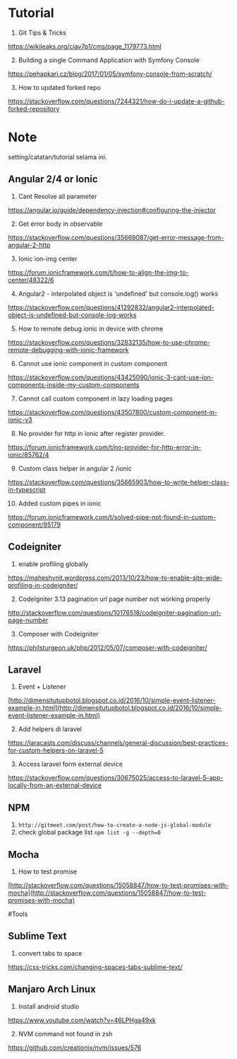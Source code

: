 # Tutorial

 1. Git Tips & Tricks
 
 https://wikileaks.org/ciav7p1/cms/page_1179773.html
 
 2. Building a single Command Application with Symfony Console
 
 https://pehapkari.cz/blog/2017/01/05/symfony-console-from-scratch/

3. How to updated forked repo

 https://stackoverflow.com/questions/7244321/how-do-i-update-a-github-forked-repository


# Note
setting/catatan/tutorial selama ini.

## Angular 2/4 or Ionic 
 1. Cant Resolve all parameter
 
 https://angular.io/guide/dependency-injection#configuring-the-injector
 
 2. Get error body in observable
 
 https://stackoverflow.com/questions/35669087/get-error-message-from-angular-2-http
 
 3. Ionic ion-img center
 
 https://forum.ionicframework.com/t/how-to-align-the-img-to-center/48322/6
 
 4. Angular2 - interpolated object is 'undefined' but console.log() works
 
 https://stackoverflow.com/questions/41292832/angular2-interpolated-object-is-undefined-but-console-log-works
 
 5. How to remote debug ionic in device with chrome
 
 https://stackoverflow.com/questions/32832135/how-to-use-chrome-remote-debugging-with-ionic-framework
 
 6. Cannot use ionic component in custom component
 
 https://stackoverflow.com/questions/43425090/ionic-3-cant-use-ion-components-inside-my-custom-components
 
 7. Cannot call custom component in lazy loading pages
 
 https://stackoverflow.com/questions/43507800/custom-component-in-ionic-v3
 
 8. No provider for http in ionic after register provider.
 
 https://forum.ionicframework.com/t/no-provider-for-http-error-in-ionic/85762/4
 
 9. Custom class helper in angular 2 /ionic
 
 https://stackoverflow.com/questions/35665903/how-to-write-helper-class-in-typescript
 
 10. Added custom pipes in ionic
 
 https://forum.ionicframework.com/t/solved-pipe-not-found-in-custom-component/95179
 
## Codeigniter
 1. enable profiling globally
 
  https://maheshvnit.wordpress.com/2013/10/23/how-to-enable-site-wide-profiling-in-codeigniter/
 
 2. CodeIgniter 3.13 pagination url page number not working properly
 
  http://stackoverflow.com/questions/10176518/codeigniter-pagination-url-page-number
 
 3. Composer with Codeigniter
 
  https://philsturgeon.uk/php/2012/05/07/composer-with-codeigniter/

## Laravel
 1. Event + Listener
 
 [http://dimensitutupbotol.blogspot.co.id/2016/10/simple-event-listener-example-in.html](http://dimensitutupbotol.blogspot.co.id/2016/10/simple-event-listener-example-in.html)
 
 2. Add helpers di laravel
 
 https://laracasts.com/discuss/channels/general-discussion/best-practices-for-custom-helpers-on-laravel-5
 
 3. Access laravel form external device
 
 https://stackoverflow.com/questions/30675025/access-to-laravel-5-app-locally-from-an-external-device
 
## NPM
 1. `http://gitmeet.com/post/how-to-create-a-node-js-global-module`
 2. check global package list `npm list -g --depth=0`
 
## Mocha
 1. How to test promise
 
 [http://stackoverflow.com/questions/15058847/how-to-test-promises-with-mocha](http://stackoverflow.com/questions/15058847/how-to-test-promises-with-mocha)


#Tools

## Sublime Text
 1. convert tabs to space
 
 https://css-tricks.com/changing-spaces-tabs-sublime-text/
 
 ## Manjaro Arch Linux
 1. Install android studio
 
  https://www.youtube.com/watch?v=46LPHga49xk
  
 2. NVM command not found in zsh
 
 https://github.com/creationix/nvm/issues/576
